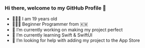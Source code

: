 ### Hi there, welcome to my GitHub Profile 👋

- 🧚🏻‍♀️ I am 19 years old
- 👩🏻‍💻 Beginner Programmer from 🇰🇼
- 🔭 I’m currently working on making my project perfect
- 🌱 I’m currently learning Swift & SwiftUI
- 🤔 I’m looking for help with adding my project to the App Store

